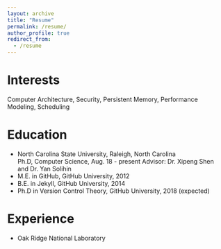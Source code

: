 ```yaml
---
layout: archive
title: "Resume"
permalink: /resume/
author_profile: true
redirect_from:
  - /resume
---
```



Interests
======
Computer Architecture, Security, Persistent Memory, Performance Modeling, Scheduling

Education
======
* North Carolina State University, Raleigh, North Carolina <br>
  Ph.D, Computer Science, Aug. 18 - present
  Advisor: Dr. Xipeng Shen and Dr. Yan Solihin
* M.E. in GitHub, GitHub University, 2012
* B.E. in Jekyll, GitHub University, 2014
* Ph.D in Version Control Theory, GitHub University, 2018 (expected)

Experience
======
* Oak Ridge National Laboratory

